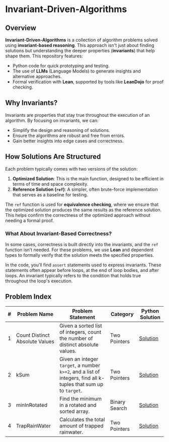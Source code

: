 # Invariant-Driven-Algorithms

## Overview

**Invariant-Driven-Algorithms** is a collection of algorithm problems solved using **invariant-based reasoning**. This approach isn't just about finding solutions but understanding the deeper properties (**invariants**) that help shape them. This repository features:

- Python code for quick prototyping and testing.
- The use of **LLMs** (Language Models) to generate insights and alternative approaches.
- Formal verification with **Lean**, supported by tools like **LeanDojo** for proof checking.

## Why Invariants?

Invariants are properties that stay true throughout the execution of an algorithm. By focusing on invariants, we can:

- Simplify the design and reasoning of solutions.
- Ensure the algorithms are robust and free from errors.
- Gain better insights into edge cases and correctness.

## How Solutions Are Structured

Each problem typically comes with two versions of the solution:

1. **Optimized Solution**: This is the main function, designed to be efficient in terms of time and space complexity.
2. **Reference Solution (`ref`)**: A simpler, often brute-force implementation that serves as a baseline for testing.

The `ref` function is used for **equivalence checking**, where we ensure that the optimized solution produces the same results as the reference solution. This helps confirm the correctness of the optimized approach without needing a formal proof.

### What About Invariant-Based Correctness?

In some cases, correctness is built directly into the invariants, and the `ref` function isn’t needed. For these problems, we use **Lean** and dependent types to formally verify that the solution meets the specified properties.

In the code, you’ll find `assert` statements used to express invariants. These statements often appear before loops, at the end of loop bodies, and after loops. An invariant typically refers to the condition that holds true throughout the loop's execution.

## Problem Index

| #  | Problem Name                          | Problem Statement                                                                 | Category     | Python Solution                                     |
|----|---------------------------------------|------------------------------------------------------------------------------------|--------------|-----------------------------------------------------|
| 1  | Count Distinct Absolute Values        | Given a sorted list of integers, count the number of distinct absolute values.     | Two Pointers | [Solution](./problems/1.%20countDistinctAbsoluteValues.py) |
| 2  | kSum        | Given an integer `target`, a number `k>=2`, and a list of integers, find all k-tuples that sum up to `target`.     | Two Pointers | [Solution](./problems/2.%20kSum.py) |
| 3  | minInRotated        | Find the minimum in a rotated and sorted array.     | Binary Search | [Solution](./problems/3.%20minInRotated.py) |
| 4  | TrapRainWater        | Calculates the total amount of trapped rainwater.     | Two Pointers | [Solution](./problems/4.%20TrapRain.py) |